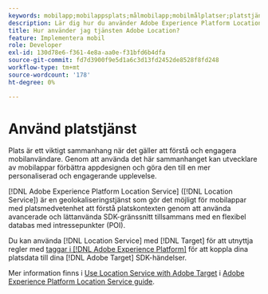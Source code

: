 ```yaml
---
keywords: mobilapp;mobilappsplats;målmobilapp;mobilmålplatser;platstjänst;adobe experience cloud location service;pois;points;interest;sdk;location
description: Lär dig hur du använder Adobe Experience Platform Location Service för att aktivera dina mobilappar med platsmedvetenhet.
title: Hur använder jag tjänsten Adobe Location?
feature: Implementera mobil
role: Developer
exl-id: 130d78e6-f361-4e8a-aa0e-f31bfd6b4dfa
source-git-commit: fd7d3900f9e5d1a6c3d13fd2452de8528f8fd248
workflow-type: tm+mt
source-wordcount: '178'
ht-degree: 0%

---
```


# Använd platstjänst

Plats är ett viktigt sammanhang när det gäller att förstå och engagera mobilanvändare. Genom att använda det här sammanhanget kan utvecklare av mobilappar förbättra appdesignen och göra den till en mer personaliserad och engagerande upplevelse.

[!DNL Adobe Experience Platform Location Service] ([!DNL Location Service]) är en geolokaliseringstjänst som gör det möjligt för mobilappar med platsmedvetenhet att förstå platskontexten genom att använda avancerade och lättanvända SDK-gränssnitt tillsammans med en flexibel databas med intressepunkter (POI).

Du kan använda [!DNL Location Service] med [!DNL Target] för att utnyttja regler med [taggar i [!DNL Adobe Experience Platform]](https://experienceleague.adobe.com/docs/experience-platform/tags/home.html) för att koppla dina platsdata till dina [!DNL Adobe Target] SDK-händelser.

Mer information finns i [Use Location Service with Adobe Target](https://experienceleague.adobe.com/docs/places/using/use-places-with-other-solutions/places-target/places-target.html) i [Adobe Experience Platform Location Service guide](https://experienceleague.adobe.com/docs/places/using/home.html).

